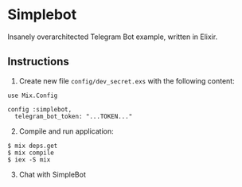 # Simplebot

Insanely overarchitected Telegram Bot example, written in Elixir.


## Instructions

1. Create new file `config/dev_secret.exs` with the following content:
  ```
  use Mix.Config

  config :simplebot,
    telegram_bot_token: "...TOKEN..."
  ```

2. Compile and run application:
  ```
  $ mix deps.get
  $ mix compile
  $ iex -S mix
  ```

3. Chat with SimpleBot
